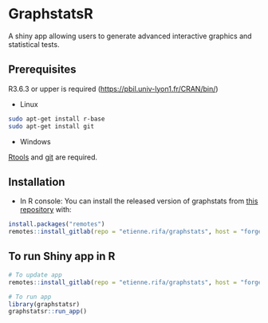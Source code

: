 
<!-- README.md is generated from README.Rmd. Please edit that file -->

# GraphstatsR

<!-- badges: start -->
<!-- [![Lifecycle: experimental](https://img.shields.io/badge/lifecycle-experimental-orange.svg)](https://lifecycle.r-lib.org/articles/stages.html#experimental) -->
<!-- badges: end -->

A shiny app allowing users to generate advanced interactive graphics and statistical tests. 


## Prerequisites


R3.6.3 or upper is required (https://pbil.univ-lyon1.fr/CRAN/bin/)


* Linux

```bash
sudo apt-get install r-base
sudo apt-get install git
```

* Windows

[Rtools](https://cran.r-project.org/bin/windows/Rtools/) and [git](https://git-scm.com/download/win) are required.


## Installation

* In R console: 
You can install the released version of graphstats from [this
repository](https://forgemia.inra.fr/etienne.rifa/graphstats) with:

``` r
install.packages("remotes")
remotes::install_gitlab(repo = "etienne.rifa/graphstats", host = "forgemia.inra.fr")
```

## To run Shiny app in R

``` r
# To update app 
remotes::install_gitlab(repo = "etienne.rifa/graphstats", host = "forgemia.inra.fr")

# To run app
library(graphstatsr)
graphstatsr::run_app()
```

